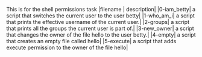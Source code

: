 This is for the shell permissions task
|filename | description|
|0-iam\_betty| a script that switches the current user to the user betty|
|1-who\_am\_i| a script that prints the effective username of the current user.|
|2-groups| a script that prints all the groups the current user is part of.|
|3-new\_owner| a script that changes the owner of the file hello to the user betty.|
|4-empty| a script that creates an empty file called hello|
|5-execute| a script that adds execute permission to the owner of the file hello|
